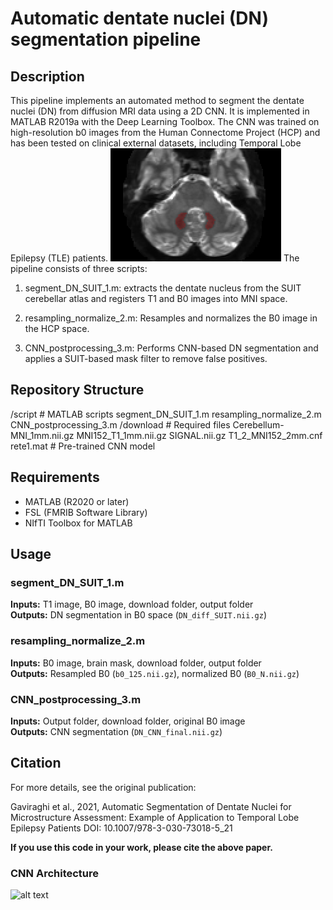 # Automatic dentate nuclei (DN) segmentation pipeline

## Description
This pipeline implements an automated method to segment the dentate nuclei (DN) from diffusion MRI data using a 2D CNN. It is implemented in MATLAB R2019a with the Deep Learning Toolbox.
The CNN was trained on high-resolution b0 images from the Human Connectome Project (HCP) and has been tested on clinical external datasets, including Temporal Lobe Epilepsy (TLE) patients.
![alt text](https://github.com/marta-gaviraghi/segmentDN/blob/master/figure/CNN_cap4_ok.png)
The pipeline consists of three scripts:

1) segment_DN_SUIT_1.m: extracts the dentate nucleus from the SUIT cerebellar atlas and registers T1 and B0 images into MNI space.

2) resampling_normalize_2.m: Resamples and normalizes the B0 image in the HCP space.

3) CNN_postprocessing_3.m: Performs CNN-based DN segmentation and applies a SUIT-based mask filter to remove false positives.

## Repository Structure
/script                # MATLAB scripts
  segment_DN_SUIT_1.m
  resampling_normalize_2.m
  CNN_postprocessing_3.m
/download              # Required files
  Cerebellum-MNI_1mm.nii.gz
  MNI152_T1_1mm.nii.gz
  SIGNAL.nii.gz
  T1_2_MNI152_2mm.cnf
  rete1.mat             # Pre-trained CNN model

## Requirements
- MATLAB (R2020 or later)
- FSL (FMRIB Software Library)
- NIfTI Toolbox for MATLAB

## Usage
### segment_DN_SUIT_1.m
**Inputs:** T1 image, B0 image, download folder, output folder  
**Outputs:** DN segmentation in B0 space (`DN_diff_SUIT.nii.gz`)  

### resampling_normalize_2.m
**Inputs:** B0 image, brain mask, download folder, output folder  
**Outputs:** Resampled B0 (`b0_125.nii.gz`), normalized B0 (`B0_N.nii.gz`)  

### CNN_postprocessing_3.m
**Inputs:** Output folder, download folder, original B0 image  
**Outputs:** CNN segmentation (`DN_CNN_final.nii.gz`)

## Citation
For more details, see the original publication:  

Gaviraghi et al., 2021, Automatic Segmentation of Dentate Nuclei for Microstructure Assessment: Example of Application to Temporal Lobe Epilepsy Patients
DOI: 10.1007/978-3-030-73018-5_21

**If you use this code in your work, please cite the above paper.**

### CNN Architecture

![alt text](https://github.com/marta-gaviraghi/segmentDN/blob/master/figure/Figure_1.bmp)

